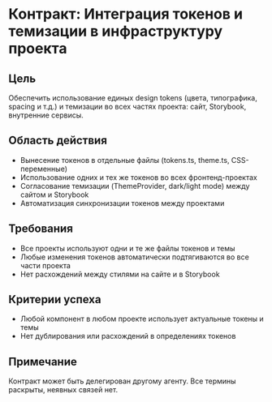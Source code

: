 # Контракт: Интеграция токенов и темизации в инфраструктуру проекта

## Цель
Обеспечить использование единых design tokens (цвета, типографика, spacing и т.д.) и темизации во всех частях проекта: сайт, Storybook, внутренние сервисы.

## Область действия
- Вынесение токенов в отдельные файлы (tokens.ts, theme.ts, CSS-переменные)
- Использование одних и тех же токенов во всех фронтенд-проектах
- Согласование темизации (ThemeProvider, dark/light mode) между сайтом и Storybook
- Автоматизация синхронизации токенов между проектами

## Требования
- Все проекты используют одни и те же файлы токенов и темы
- Любые изменения токенов автоматически подтягиваются во все части проекта
- Нет расхождений между стилями на сайте и в Storybook

## Критерии успеха
- Любой компонент в любом проекте использует актуальные токены и темы
- Нет дублирования или расхождений в определениях токенов

## Примечание
Контракт может быть делегирован другому агенту. Все термины раскрыты, неявных связей нет. 